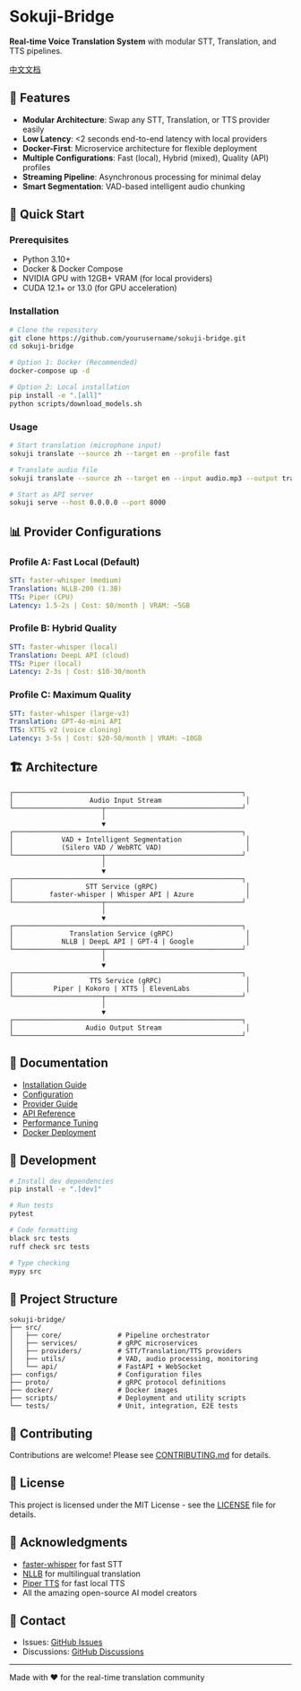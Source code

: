 # Sokuji-Bridge

**Real-time Voice Translation System** with modular STT, Translation, and TTS pipelines.

[中文文档](./docs/README_zh.md)

## 🌟 Features

- **Modular Architecture**: Swap any STT, Translation, or TTS provider easily
- **Low Latency**: <2 seconds end-to-end latency with local providers
- **Docker-First**: Microservice architecture for flexible deployment
- **Multiple Configurations**: Fast (local), Hybrid (mixed), Quality (API) profiles
- **Streaming Pipeline**: Asynchronous processing for minimal delay
- **Smart Segmentation**: VAD-based intelligent audio chunking

## 🚀 Quick Start

### Prerequisites

- Python 3.10+
- Docker & Docker Compose
- NVIDIA GPU with 12GB+ VRAM (for local providers)
- CUDA 12.1+ or 13.0 (for GPU acceleration)

### Installation

```bash
# Clone the repository
git clone https://github.com/yourusername/sokuji-bridge.git
cd sokuji-bridge

# Option 1: Docker (Recommended)
docker-compose up -d

# Option 2: Local installation
pip install -e ".[all]"
python scripts/download_models.sh
```

### Usage

```bash
# Start translation (microphone input)
sokuji translate --source zh --target en --profile fast

# Translate audio file
sokuji translate --source zh --target en --input audio.mp3 --output translated.wav

# Start as API server
sokuji serve --host 0.0.0.0 --port 8000
```

## 📊 Provider Configurations

### Profile A: Fast Local (Default)
```yaml
STT: faster-whisper (medium)
Translation: NLLB-200 (1.3B)
TTS: Piper (CPU)
Latency: 1.5-2s | Cost: $0/month | VRAM: ~5GB
```

### Profile B: Hybrid Quality
```yaml
STT: faster-whisper (local)
Translation: DeepL API (cloud)
TTS: Piper (local)
Latency: 2-3s | Cost: $10-30/month
```

### Profile C: Maximum Quality
```yaml
STT: faster-whisper (large-v3)
Translation: GPT-4o-mini API
TTS: XTTS v2 (voice cloning)
Latency: 3-5s | Cost: $20-50/month | VRAM: ~10GB
```

## 🏗️ Architecture

```
┌─────────────────────────────────────────────────────────┐
│                   Audio Input Stream                     │
└──────────────────────┬──────────────────────────────────┘
                       │
                       ▼
┌─────────────────────────────────────────────────────────┐
│            VAD + Intelligent Segmentation                │
│            (Silero VAD / WebRTC VAD)                     │
└──────────────────────┬──────────────────────────────────┘
                       │
                       ▼
┌─────────────────────────────────────────────────────────┐
│                  STT Service (gRPC)                      │
│         faster-whisper | Whisper API | Azure             │
└──────────────────────┬──────────────────────────────────┘
                       │
                       ▼
┌─────────────────────────────────────────────────────────┐
│              Translation Service (gRPC)                  │
│            NLLB | DeepL API | GPT-4 | Google             │
└──────────────────────┬──────────────────────────────────┘
                       │
                       ▼
┌─────────────────────────────────────────────────────────┐
│                   TTS Service (gRPC)                     │
│          Piper | Kokoro | XTTS | ElevenLabs              │
└──────────────────────┬──────────────────────────────────┘
                       │
                       ▼
┌─────────────────────────────────────────────────────────┐
│                  Audio Output Stream                     │
└─────────────────────────────────────────────────────────┘
```

## 📖 Documentation

- [Installation Guide](./docs/installation.md)
- [Configuration](./docs/configuration.md)
- [Provider Guide](./docs/providers.md)
- [API Reference](./docs/api.md)
- [Performance Tuning](./docs/performance.md)
- [Docker Deployment](./docs/docker.md)

## 🔧 Development

```bash
# Install dev dependencies
pip install -e ".[dev]"

# Run tests
pytest

# Code formatting
black src tests
ruff check src tests

# Type checking
mypy src
```

## 📝 Project Structure

```
sokuji-bridge/
├── src/
│   ├── core/              # Pipeline orchestrator
│   ├── services/          # gRPC microservices
│   ├── providers/         # STT/Translation/TTS providers
│   ├── utils/             # VAD, audio processing, monitoring
│   └── api/               # FastAPI + WebSocket
├── configs/               # Configuration files
├── proto/                 # gRPC protocol definitions
├── docker/                # Docker images
├── scripts/               # Deployment and utility scripts
└── tests/                 # Unit, integration, E2E tests
```

## 🤝 Contributing

Contributions are welcome! Please see [CONTRIBUTING.md](./CONTRIBUTING.md) for details.

## 📄 License

This project is licensed under the MIT License - see the [LICENSE](./LICENSE) file for details.

## 🙏 Acknowledgments

- [faster-whisper](https://github.com/guillaumekln/faster-whisper) for fast STT
- [NLLB](https://github.com/facebookresearch/fairseq/tree/nllb) for multilingual translation
- [Piper TTS](https://github.com/OHF-Voice/piper1-gpl) for fast local TTS
- All the amazing open-source AI model creators

## 📧 Contact

- Issues: [GitHub Issues](https://github.com/yourusername/sokuji-bridge/issues)
- Discussions: [GitHub Discussions](https://github.com/yourusername/sokuji-bridge/discussions)

---

Made with ❤️ for the real-time translation community
